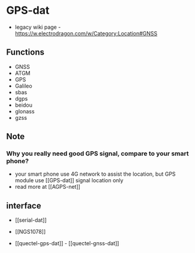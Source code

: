 
# GPS-dat 

- legacy wiki page - https://w.electrodragon.com/w/Category:Location#GNSS

## Functions 

- GNSS
- ATGM
- GPS
- Galileo
- sbas
- dgps
- beidou
- glonass
- gzss

## Note 

### Why you really need good GPS signal, compare to your smart phone? 

- your smart phone use 4G network to assist the location, but GPS module use [[GPS-dat]] signal location only
- read more at [[AGPS-net]]

## interface 

- [[serial-dat]]

- [[NGS1078]]

- [[quectel-gps-dat]] - [[quectel-gnss-dat]]


